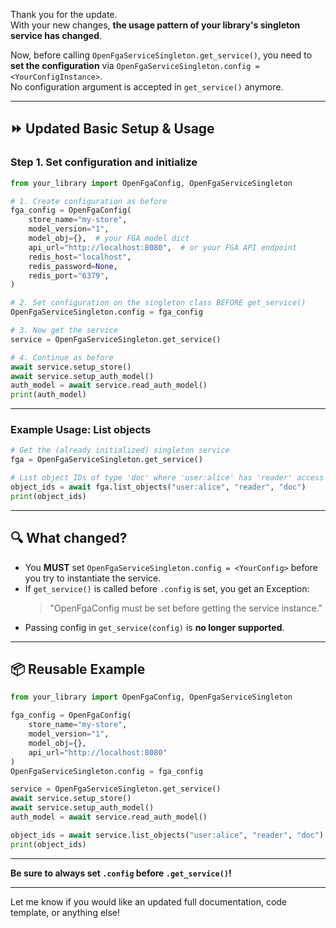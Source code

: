 Thank you for the update.  
With your new changes, **the usage pattern of your library's singleton service has changed**.

Now, before calling `OpenFgaServiceSingleton.get_service()`, you need to **set the configuration** via `OpenFgaServiceSingleton.config = <YourConfigInstance>`.  
No configuration argument is accepted in `get_service()` anymore.

---

## ⏩ Updated Basic Setup & Usage

### Step 1. Set configuration and initialize

```python
from your_library import OpenFgaConfig, OpenFgaServiceSingleton

# 1. Create configuration as before
fga_config = OpenFgaConfig(
    store_name="my-store",
    model_version="1",
    model_obj={},  # your FGA model dict
    api_url="http://localhost:8080",  # or your FGA API endpoint
    redis_host="localhost",
    redis_password=None,
    redis_port="6379",
)

# 2. Set configuration on the singleton class BEFORE get_service()
OpenFgaServiceSingleton.config = fga_config

# 3. Now get the service
service = OpenFgaServiceSingleton.get_service()

# 4. Continue as before
await service.setup_store()
await service.setup_auth_model()
auth_model = await service.read_auth_model()
print(auth_model)
```

---

### Example Usage: List objects

```python
# Get the (already initialized) singleton service
fga = OpenFgaServiceSingleton.get_service()

# List object IDs of type 'doc' where 'user:alice' has 'reader' access
object_ids = await fga.list_objects("user:alice", "reader", "doc")
print(object_ids)
```

---

## 🔍 What changed?

- You **MUST** set `OpenFgaServiceSingleton.config = <YourConfig>` before you try to instantiate the service.
- If `get_service()` is called before `.config` is set, you get an Exception:
  > "OpenFgaConfig must be set before getting the service instance."
- Passing config in `get_service(config)` is **no longer supported**.

---

## 📦 Reusable Example

```python
from your_library import OpenFgaConfig, OpenFgaServiceSingleton

fga_config = OpenFgaConfig(
    store_name="my-store",
    model_version="1",
    model_obj={},
    api_url="http://localhost:8080"
)
OpenFgaServiceSingleton.config = fga_config

service = OpenFgaServiceSingleton.get_service()
await service.setup_store()
await service.setup_auth_model()
auth_model = await service.read_auth_model()

object_ids = await service.list_objects("user:alice", "reader", "doc")
print(object_ids)
```

---

**Be sure to always set `.config` before `.get_service()`!**

---

Let me know if you would like an updated full documentation, code template, or anything else!
